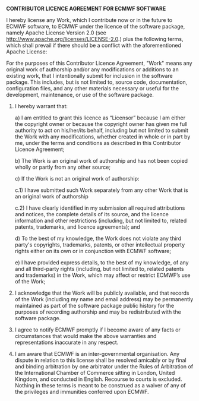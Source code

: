 **CONTRIBUTOR LICENCE AGREEMENT FOR ECMWF SOFTWARE** 

I hereby license any Work, which I contribute now or in the future to ECMWF software, to ECMWF under the licence of the software package, namely Apache License Version 2.0 (see http://www.apache.org/licenses/LICENSE-2.0.) plus the following terms, which shall prevail if there should be a conflict with the aforementioned Apache License:
 
For the purposes of this Contributor Licence Agreement, "Work" means any original work of authorship and/or any modifications or additions to an existing work, that I intentionally submit for inclusion in the software package. This includes, but is not limited to, source code, documentation, configuration files, and any other materials necessary or useful for the development, maintenance, or use of the software package.
 
1) I hereby warrant that:
 
    a) I am entitled to grant this licence as “Licensor” because I am either the copyright owner or because the copyright owner has given me full authority to act on his/her/its behalf, including but not limited to submit the Work with any modifications, whether created in whole or in part by me, under the terms and conditions as described in this Contributor Licence Agreement;
 
    b) The Work is an original work of authorship and has not been copied wholly or partly from any other source;
 
    c) If the Work is not an original work of authorship:
    
    c.1) I have submitted such Work separately from any other Work that is an original work of authorship
    
    c.2) I have clearly identified in my submission all required attributions and notices, the complete details of its source, and the licence information and other restrictions (including, but not limited to, related patents, trademarks, and licence agreements); and
 
    d) To the best of my knowledge, the Work does not violate any third party's copyrights, trademarks, patents, or other intellectual property rights either on its own or in conjunction with ECMWF software;
 
    e) I have provided express details, to the best of my knowledge, of any and all third-party rights (including, but not limited to, related patents and trademarks) in the Work, which may affect or restrict ECMWF’s use of the Work;
 
2. I acknowledge that the Work will be publicly available, and that records of the Work (including my name and email address) may be permanently maintained as part of the software package public history for the purposes of recording authorship and may be redistributed with the software package.
 
3. I agree to notify ECMWF promptly if I become aware of any facts or circumstances that would make the above warranties and representations inaccurate in any respect.
 
4. I am aware that ECMWF is an inter-governmental organisation. Any dispute in relation to this license shall be resolved amicably or by final and binding arbitration by one arbitrator under the Rules of Arbitration of the International Chamber of Commerce sitting in London, United Kingdom, and conducted in English. Recourse to courts is excluded. Nothing in these terms is meant to be construed as a waiver of any of the privileges and immunities conferred upon ECMWF.
